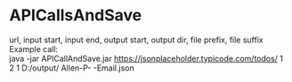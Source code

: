 # APICallsAndSave

url, input start, input end, output start, output dir, file prefix, file suffix</br>
Example call:</br>
java -jar APICallAndSave.jar https://jsonplaceholder.typicode.com/todos/ 1 2 1 D:/output/ Allen-P- -Email.json
		
